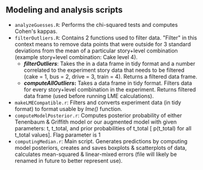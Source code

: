 Modeling and analysis scripts
-----------------------------

* `analyzeGuesses.R`: Performs the chi-squared tests and computes Cohen's kappas.
* `filterOutliers.R`: Contains 2 functions used to filter data. "Filter" in this context means to remove data points that were outside for 3 standard deviations from the mean of a particular story+level combination (example story+level combination: Cake level 4).
   - ***filterOutliers***: Takes the in a data frame in tidy format and a number correlated to the experiment story data that needs to be filtered (cake = 1, bus = 2, drive = 3, train = 4). Returns a filtered data frame.
   - ***computeAllOutliers*:** Takes a data frame in tidy format. Filters data for every story+level combination in the experiment. Returns filtered data frame  (used before running LME calculations). 
* `makeLMECompatible.r`: Filters and converts experiment data (in tidy format) to format usable by *lme()* function.
* `computeModelPosterior.r`: Computes posterior probability of either Tenenbaum & Griffith model or our augmented model with given parameters: t, t_total, and prior probabilities of t_total [ p(t_total) for all t_total values]. Flag parameter is 1
* `computingMedian.r`: Main script. Generates predictions by computing model posteriors, creates and saves boxplots & scatterplots of data, calculates mean-squared & linear-mixed errors (file will likely be renamed in future to better represent use).
